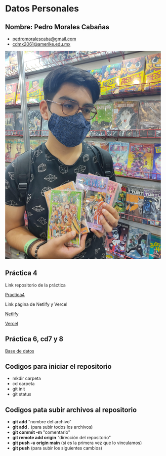 # Datos Personales
## Nombre: Pedro Morales Cabañas
- pedromoralescaba@gmail.com<br>
- cdmx2061@amerike.edu.mx

![Foto](Multimedia/Pedro.jpg)

## Práctica 4

Link repositorio de la práctica

[Practica4](https://github.com/MasterPedro1/Project-Astro)

Link página de Netlify y Vercel

[Netlify](https://6271c605894c4517039028cf--admirable-caramel-a2fa85.netlify.app/)

[Vercel](https://project-astro.vercel.app/)

## Práctica 6, cd7 y 8

[Base de datos](/BaseDatos.md)

## Codigos para iniciar el repositorio

- mkdir carpeta
- cd carpeta
- git init
- git status

## Codigos pata subir archivos al repositorio

- **git add** "nombre del archivo"
- **git add .** (para subir todos los archivos)
- **git commit -m** "comentario"
- **git remote add origin** "dirección del repositorio"
- **git push -u origin main** (si es la primera vez que lo vinculamos)
- **git push** (para subir los siguientes cambios)



